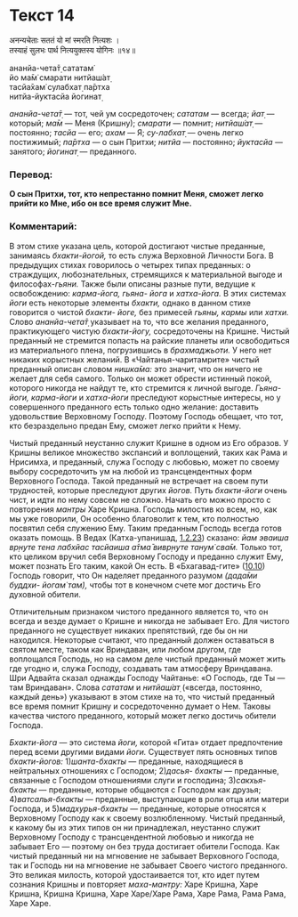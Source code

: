 # Текст 14

अनन्यचेताः सततं यो मां स्मरति नित्यशः ।  
तस्याहं सुलभः पार्थ नित्ययुक्तस्य योगिनः ॥१४॥

ананйа-чета̄т̣ сататам̇  
йо ма̄м̇ смарати нитйаш́ат̣  
тасйа̄хам̇ сулабхат̣ па̄ртха  
нитйа-йуктасйа йогинат̣

_ананйа-чета̄т̣_ — тот, чей ум сосредоточен; _сататам_ — всегда; _йат̣_ — который; _ма̄м_ — Меня (Кришну); _смарати_ — помнит; _нитйаш́ат̣_ — постоянно; _тасйа_ — его; _ахам_ — Я; _су-лабхат̣_ — очень легко постижимый; _па̄ртха_ — о сын Притхи; _нитйа_ — постоянно; _йуктасйа_ — занятого; _йогинат̣_ — преданного.

### Перевод:

**О сын Притхи, тот, кто непрестанно помнит Меня, сможет легко прийти ко Мне, ибо он все время служит Мне.**

### Комментарий:

В этом стихе указана цель, которой достигают чистые преданные, занимаясь _бхакти-йогой,_ то есть служа Верховной Личности Бога. В предыдущих стихах говорилось о четырех типах преданных: о страждущих, любознательных, стремящихся к материальной выгоде и философах-_гьяни._ Также были описаны разные пути, ведущие к освобождению: _карма-йога, гьяна- йога_ и _хатха-йога._ В этих системах _йоги_ есть некоторые элементы _бхакти,_ однако в данном стихе говорится о чистой _бхакти- йоге,_ без примесей _гьяны, кармы_ или _хатхи._ Слово _ананйа-чета̄т̣_ указывает на то, что все желания преданного, практикующего чистую _бхакти-йогу,_ сосредоточены на Кришне. Чистый преданный не стремится попасть на райские планеты или освободиться из материального плена, погрузившись в _брахмаджьоти._ У него нет никаких корыстных желаний. В «Чайтанья-чаритамрите» чистый преданный описан словом _нишка̄ма:_ это значит, что он ничего не желает для себя самого. Только он может обрести истинный покой, которого никогда не найдут те, кто стремится к личной выгоде. _Гьяна- йоги, карма-йоги_ и _хатха-йоги_ преследуют корыстные интересы, но у совершенного преданного есть только одно желание: доставить удовольствие Верховному Господу. Поэтому Господь обещает, что тот, кто безраздельно предан Ему, сможет легко прийти к Нему.

Чистый преданный неустанно служит Кришне в одном из Его образов. У Кришны великое множество экспансий и воплощений, таких как Рама и Нрисимха, и преданный, служа Господу с любовью, может по своему выбору сосредоточить ум на любой из трансцендентных форм Верховного Господа. Такой преданный не встречает на своем пути трудностей, которые преследуют других _йогов._ Путь _бхакти-йоги_ очень чист, и идти по нему совсем не сложно. Начать его можно просто с повторения _мантры_ Харе Кришна. Господь милостив ко всем, но, как мы уже говорили, Он особенно благоволит к тем, кто полностью посвятил себя служению Ему. Таким преданным Господь всегда готов оказать помощь. В Ведах (Катха-упанишад, [1.2.23](#)) сказано: _йам эваиша вр̣н̣уте тена лабхйас тасйаиша а̄тма̄ вивр̣н̣уте танум̇ сва̄м._ Только тот, кто целиком вручил себя Верховному Господу и преданно служит Ему, может познать Его таким, какой Он есть. В «Бхагавад-гите» ([10.10](../10/10.md)) Господь говорит, что Он наделяет преданного разумом _(дада̄ми буддхи- йогам̇ там̇),_ чтобы тот в конечном счете мог достичь Его духовной обители.

Отличительным признаком чистого преданного является то, что он всегда и везде думает о Кришне и никогда не забывает Его. Для чистого преданного не существует никаких препятствий, где бы он ни находился. Некоторые считают, что преданный должен оставаться в святом месте, таком как Вриндаван, или любом другом, где воплощался Господь, но на самом деле чистый преданный может жить где угодно и, служа Господу, создавать там атмосферу Вриндавана. Шри Адвайта сказал однажды Господу Чайтанье: «О Господь, где Ты — там Вриндаван». Слова _сататам_ и _нитйаш́ат̣_ («всегда, постоянно, каждый день») указывают в этом стихе на то, что чистый преданный все время помнит Кришну и сосредоточенно думает о Нем. Таковы качества чистого преданного, который может легко достичь обители Господа.

_Бхакти-йога_ — это система _йоги,_ которой «Гита» отдает предпочтение перед всеми другими видами _йоги._ Существует пять основных типов _бхакти-йогов:_ 1)_шанта-бхакты_ — преданные, находящиеся в нейтральных отношениях с Господом; 2)_дасья- бхакты_ — преданные, связанные с Господом отношениями слуги и господина; 3)_сакхья-бхакты_ — преданные, которые общаются с Господом как друзья; 4)_ватсалья-бхакты_ — преданные, выступающие в роли отца или матери Господа, и 5)_мадхурья-бхакты_ — преданные, которые относятся к Верховному Господу как к своему возлюбленному. Чистый преданный, к какому бы из этих типов он ни принадлежал, неустанно служит Верховному Господу с трансцендентной любовью и никогда не забывает Его — поэтому он без труда достигает обители Господа. Как чистый преданный ни на мгновение не забывает Верховного Господа, так и Господь ни на мгновение не забывает Своего чистого преданного. Это великая милость, которой удостаивается тот, кто идет путем сознания Кришны и повторяет _маха-мантру:_ Харе Кришна, Харе Кришна, Кришна Кришна, Харе Харе/Харе Рама, Харе Рама, Рама Рама, Харе Харе.